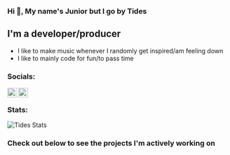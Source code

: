 ### Hi 👀, My name's Junior but I go by Tides

## I'm a developer/producer
- I like to make music whenever I randomly get inspired/am feeling down
- I like to mainly code for fun/to pass time

### Socials:
[<img align="left" alt="Tides" width="22px" src="https://cdn.jsdelivr.net/npm/simple-icons@3/icons/soundcloud.svg">][soundcloud]
[<img align="left" alt="Tides" width="22px" src="https://cdn.jsdelivr.net/npm/simple-icons@3/icons/twitter.svg">][twitter]

<br/>

### Stats:
<img alt="Tides Stats" src="https://github-readme-stats.vercel.app/api?username=Tides&show_icons=true&theme=tokyonight">

### Check out below to see the projects I'm actively working on
[twitter]: https://twitter.com/TidesVI
[soundcloud]: https://soundcloud.com/tidesvi
